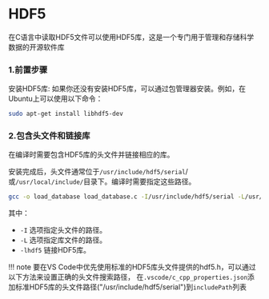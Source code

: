
# HDF5

在C语言中读取HDF5文件可以使用HDF5库，这是一个专门用于管理和存储科学数据的开源软件库

### 1.前置步骤
安装HDF5库: 如果你还没有安装HDF5库，可以通过包管理器安装。例如，在Ubuntu上可以使用以下命令：

```bash
sudo apt-get install libhdf5-dev
```

### 2.包含头文件和链接库

在编译时需要包含HDF5库的头文件并链接相应的库。

安装完成后，头文件通常位于`/usr/include/hdf5/serial`/或`/usr/local/include/`目录下。编译时需要指定这些路径。

```bash
gcc -o load_database load_database.c -I/usr/include/hdf5/serial -L/usr/lib/aarch64-linux-gnu/hdf5/serial -lhdf5
```
其中：
* `-I` 选项指定头文件的路径。
* `-L` 选项指定库文件的路径。
* `-lhdf5` 链接HDF5库。

!!! note
    要在VS Code中优先使用标准的HDF5库头文件提供的hdf5.h，可以通过以下方法来设置正确的头文件搜索路径， 
    在`.vscode/c_cpp_properties.json`添加标准HDF5库的头文件路径("/usr/include/hdf5/serial")到`includePath`列表

